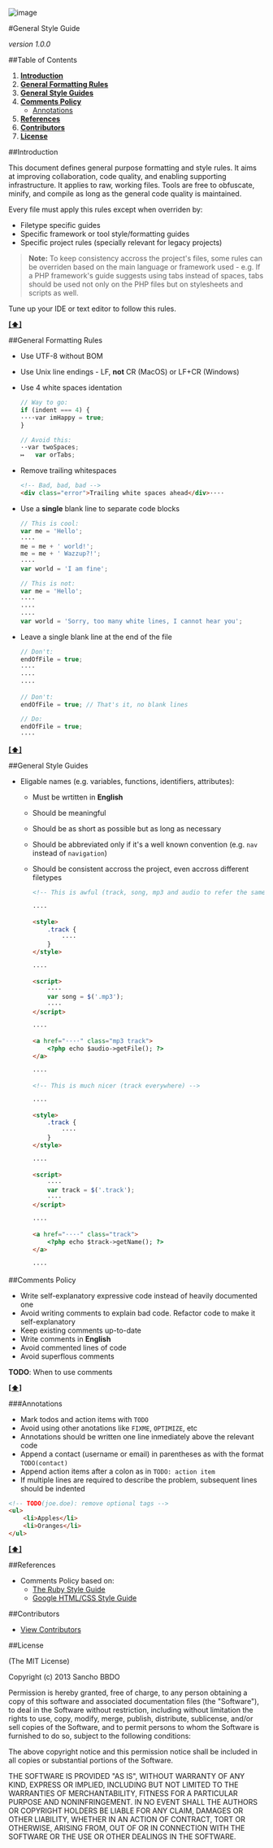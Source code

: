 ![image](https://dl.dropboxusercontent.com/u/2402696/external/logo-sancho.png)

#General Style Guide

*version 1.0.0*

##Table of Contents
1. [**Introduction**](#introduction)
1. [**General Formatting Rules**](#general-formatting-rules)
1. [**General Style Guides**](#general-style-guides)
1. [**Comments Policy**](#comments-policy)
	- [Annotations](#annotations)
1. [**References**](#references)
1. [**Contributors**](#contributors)
1. [**License**](#license)

##Introduction

This document defines general purpose formatting and style rules. It aims at improving collaboration, code quality, and enabling supporting infrastructure. It applies to raw, working files. Tools are free to obfuscate, minify, and compile as long as the general code quality is maintained.

Every file must apply this rules except when overriden by:
- Filetype specific guides
- Specific framework or tool style/formatting guides
- Specific project rules (specially relevant for legacy projects)

> **Note:** To keep consistency accross the project's files, some rules can be overriden based on the main language or framework used - e.g. If a PHP framework's guide suggests using tabs instead of spaces, tabs should be used not only on the PHP files but on stylesheets and scripts as well.

Tune up your IDE or text editor to follow this rules.

**[[⬆]](#table-of-contents)**

##General Formatting Rules

- Use UTF-8 without BOM
- Use Unix line endings - LF, **not** CR (MacOS) or LF+CR (Windows)
- Use 4 white spaces identation

  ```javascript
  // Way to go:
  if (indent === 4) {
  ····var imHappy = true;
  }
  ```

  ```javascript
  // Avoid this:
  ··var twoSpaces;
  ↦   var orTabs;
  ```

- Remove trailing whitespaces

  ```html
  <!-- Bad, bad, bad -->
  <div class="error">Trailing white spaces ahead</div>····
  ```

- Use a **single** blank line to separate code blocks

  ```javascript
  // This is cool:
  var me = 'Hello';
  ····
  me = me + ' world!';
  me = me + ' Wazzup?!';
  ····
  var world = 'I am fine';
  ```

  ```javascript
  // This is not:
  var me = 'Hello';
  ····
  ····
  ····
  var world = 'Sorry, too many white lines, I cannot hear you';
  ```

- Leave a single blank line at the end of the file

  ```javascript
  // Don't:
  endOfFile = true;
  ····
  ····
  ····
  ```

  ```javascript
  // Don't:
  endOfFile = true; // That's it, no blank lines
  ```

  ```javascript
  // Do:
  endOfFile = true;
  ····
  ```

**[[⬆]](#table-of-contents)**

##General Style Guides

- Eligable names (e.g. variables, functions, identifiers, attributes):
  - Must be wrtitten in **English**
  - Should be meaningful
  - Should be as short as possible but as long as necessary
  - Should be abbreviated only if it's a well known convention (e.g. ```nav``` instead of ```navigation```)
  - Should be consistent accross the project, even accross different filetypes

    ```html
    <!-- This is awful (track, song, mp3 and audio to refer the same thing) -->

    ····

    <style>
        .track {
            ····
        }
    </style>

    ····

    <script>
        ····
        var song = $('.mp3');
        ····
    </script>

    ····

    <a href="····" class="mp3 track">
        <?php echo $audio->getFile(); ?>
    </a>

    ····
    ```

    ```html
    <!-- This is much nicer (track everywhere) -->

    ····

    <style>
        .track {
            ····
        }
    </style>

    ····

    <script>
        ····
        var track = $('.track');
        ····
    </script>

    ····

    <a href="····" class="track">
        <?php echo $track->getName(); ?>
    </a>

    ····
    ```

##Comments Policy

- Write self-explanatory expressive code instead of heavily documented one
- Avoid writing comments to explain bad code. Refactor code to make it self-explanatory
- Keep existing comments up-to-date
- Write comments in **English**
- Avoid commented lines of code
- Avoid superflous comments

**TODO**: When to use comments

**[[⬆]](#table-of-contents)**

###Annotations

- Mark todos and action items with ```TODO```
- Avoid using other anotations like ```FIXME```, ```OPTIMIZE```, etc
- Annotations should be written one line inmediately above the relevant code
- Append a contact (username or email) in parentheses as with the format ```TODO(contact)```
- Append action items after a colon as in ```TODO: action item```
- If multiple lines are required to describe the problem, subsequent lines should be indented

```html
<!-- TODO(joe.doe): remove optional tags -->
<ul>
    <li>Apples</li>
    <li>Oranges</li>
</ul>
```

**[[⬆]](#table-of-contents)**

##References

- Comments Policy based on:
  - [The Ruby Style Guide](https://github.com/bbatsov/ruby-style-guide#comments)
  - [Google HTML/CSS Style Guide](http://google-styleguide.googlecode.com/svn/trunk/htmlcssguide.xml)

##Contributors

  - [View Contributors](../../../graphs/contributors)

##License

(The MIT License)

Copyright (c) 2013 Sancho BBDO

Permission is hereby granted, free of charge, to any person obtaining a copy of this software and associated documentation files (the "Software"), to deal in the Software without restriction, including without limitation the rights to use, copy, modify, merge, publish, distribute, sublicense, and/or sell copies of the Software, and to permit persons to whom the Software is furnished to do so, subject to the following conditions:

The above copyright notice and this permission notice shall be included in all copies or substantial portions of the Software.

THE SOFTWARE IS PROVIDED "AS IS", WITHOUT WARRANTY OF ANY KIND, EXPRESS OR IMPLIED, INCLUDING BUT NOT LIMITED TO THE WARRANTIES OF MERCHANTABILITY, FITNESS FOR A PARTICULAR PURPOSE AND NONINFRINGEMENT. IN NO EVENT SHALL THE AUTHORS OR COPYRIGHT HOLDERS BE LIABLE FOR ANY CLAIM, DAMAGES OR OTHER LIABILITY, WHETHER IN AN ACTION OF CONTRACT, TORT OR OTHERWISE, ARISING FROM, OUT OF OR IN CONNECTION WITH THE SOFTWARE OR THE USE OR OTHER DEALINGS IN THE SOFTWARE.
